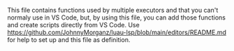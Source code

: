 This file contains functions used by multiple executors and that you can't normaly use in VS Code, but, by using this file, you can add those functions and create scripts directly from VS Code. Use https://github.com/JohnnyMorganz/luau-lsp/blob/main/editors/README.md for help to set up and this file as definition.
